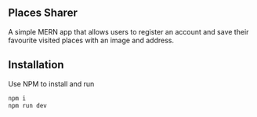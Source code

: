 ## Places Sharer

A simple MERN app that allows users to register an account and save their favourite visited places with an image and address.

## Installation

Use NPM to install and run

```bash
npm i
npm run dev
```
